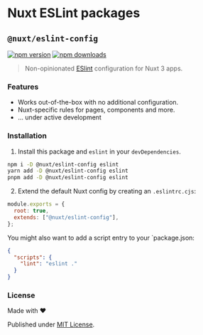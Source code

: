 # Nuxt ESLint packages

## `@nuxt/eslint-config`

[![npm version][npm-version-src]][npm-version-href]
[![npm downloads][npm-downloads-src]][npm-downloads-href]
<!--[![Github Actions][github-actions-src]][github-actions-href]
[![Codecov][codecov-src]][codecov-href]
[![Bundlephobia][bundlephobia-src]][bundlephobia-href]
[![LGTM][lgtm-src]][lgtm-href]-->

> Non-opinionated [ESlint](https://eslint.org/) configuration for Nuxt 3 apps.

### Features

- Works out-of-the-box with no additional configuration.
- Nuxt-specific rules for pages, components and more.
- ... under active development

### Installation

1. Install this package and `eslint` in your `devDependencies`.

```bash
npm i -D @nuxt/eslint-config eslint
yarn add -D @nuxt/eslint-config eslint
pnpm add -D @nuxt/eslint-config eslint
```

2. Extend the default Nuxt config by creating an `.eslintrc.cjs`:

```js
module.exports = {
  root: true,
  extends: ["@nuxt/eslint-config"],
};
```

You might also want to add a script entry to your `package.json:

```json
{
  "scripts": {
    "lint": "eslint ."
  }
}
```

### License

Made with ❤️

Published under [MIT License](./LICENCE).

<!-- Badges -->

[npm-version-src]: https://img.shields.io/npm/v/@nuxt/eslint-config?style=flat-square
[npm-version-href]: https://npmjs.com/package/@nuxt/eslint-config
[npm-downloads-src]: https://img.shields.io/npm/dm/@nuxt/eslint-config?style=flat-square
[npm-downloads-href]: https://npmjs.com/package/@nuxt/eslint-config
[github-actions-src]: https://img.shields.io/github/workflow/status/nuxt/eslint-config/ci/main?style=flat-square
[github-actions-href]: https://github.com/nuxt/eslint-config/actions?query=workflow%3Aci
[codecov-src]: https://img.shields.io/codecov/c/gh/nuxt/eslint-config/main?style=flat-square
[codecov-href]: https://codecov.io/gh/nuxt/eslint-config
[lgtm-src]: https://img.shields.io/lgtm/grade/javascript/github/nuxt/eslint-config?style=flat-square
[lgtm-href]: https://lgtm.com/projects/g/nuxt/eslint-config
[bundlephobia-src]: https://img.shields.io/bundlephobia/minzip/@nuxt/eslint-config?style=flat-square
[bundlephobia-href]: https://bundlephobia.com/package/@nuxt/eslint-config
